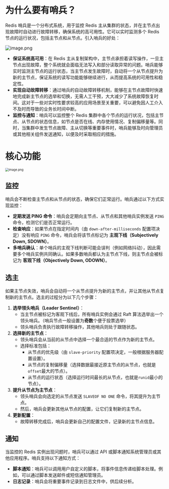 # 为什么要有哨兵？

Redis 哨兵是一个分布式系统，用于监控 Redis 主从集群的状态，并在主节点出现故障时自动进行故障转移，确保系统的高可用性。它可以实时监测多个 Redis 节点的运行状况，包括主节点和从节点。引入哨兵的好处：

![image.png](https://s2.loli.net/2025/03/24/pfH8A4dlBvVSPN6.png)

- **保证系统高可用**：在 Redis 主从复制架构中，主节点承担着读写操作，一旦主节点出现故障，整个系统就会面临无法写入和部分读取异常的问题。哨兵能够实时监测主节点的运行状态，当主节点发生故障时，自动将一个从节点提升为新的主节点，保证系统的读写功能能够继续进行，从而提高系统的可用性和稳定性。
- **实现自动故障转移**：通过哨兵的自动故障转移机制，能够在主节点故障时快速地完成新主节点的选举和切换，无需人工干预，大大减少了系统故障恢复时间。这对于一些对实时性要求较高的应用场景至关重要，可以避免因人工介入不及时而导致的业务长时间中断。
- **监控与通知**：哨兵可以监控整个 Redis 集群中各个节点的运行状况，包括主节点、从节点的状态信息，如节点是否在线、内存使用情况、复制偏移量等。同时，当集群中发生节点故障、主从切换等重要事件时，哨兵能够及时向管理员或其他相关组件发送通知，以便及时采取相应的措施。

# 核心功能

<img src="https://s2.loli.net/2025/03/24/PbrQOXtsuliM9Lf.png" alt="image.png" style="zoom:67%;" />

## 监控

哨兵会不断检查主节点和从节点的状态，确保它们正常运行。哨兵通过以下方式实现监控：

- **定期发送 PING 命令**：哨兵会定期向主节点、从节点和其他哨兵实例发送 `PING` 命令，检测它们是否正常运行。
- **检查响应**：如果节点在指定时间内（由 `down-after-milliseconds` 配置项决定）没有响应 `PING` 命令，哨兵会将该节点标记为 **主观下线（Subjectively Down, SDOWN）**。
- **多哨兵确认**：单个哨兵的主观下线判断可能会误判（例如网络抖动），因此需要多个哨兵实例共同确认。如果多数哨兵都认为主节点下线，则主节点会被标记为 **客观下线（Objectively Down, ODOWN）**。

## 选主

如果主节点失效，哨兵会自动将一个从节点提升为新的主节点，并让其他从节点复制新的主节点。选主的过程分为以下几个步骤：

1. **选举领头哨兵（Leader Sentinel）**：
   - 当主节点被标记为客观下线后，所有哨兵实例会通过 Raft 算法选举出一个领头哨兵。（哨兵节点一般设置为**奇数**个便于投票选举）
   - 领头哨兵负责执行故障转移操作，其他哨兵则处于跟随状态。
2. **选择新的主节点**：
   - 领头哨兵会从当前的从节点中选择一个最合适的节点作为新的主节点。
   - 选择标准包括：
     - 从节点的优先级（由 `slave-priority` 配置项决定，一般根据服务器配置设置）。
     - 从节点的复制偏移量（选择数据最接近原主节点的从节点，也就是`offset`最大的节点）。
     - 从节点的运行状态（选择运行时间最长的从节点，也就是`runid`最小的节点）。
3. **提升从节点为主节点**：
   - 领头哨兵会向选定的从节点发送 `SLAVEOF NO ONE` 命令，将其提升为主节点。
   - 然后，哨兵会更新其他从节点的配置，让它们复制新的主节点。
4. **更新配置**：
   - 故障转移完成后，哨兵会更新自己的配置文件，记录新的主节点信息。

## 通知

当监控的 Redis 实例出现问题时，哨兵可以通过 API 或脚本通知系统管理员或其他应用程序。哨兵支持以下通知方式：

- **脚本通知**：哨兵可以调用用户自定义的脚本，将事件信息传递给脚本处理。例如，可以通过脚本发送邮件或短信通知管理员。
- **日志记录**：哨兵会将重要事件记录到日志文件中，供后续分析。
